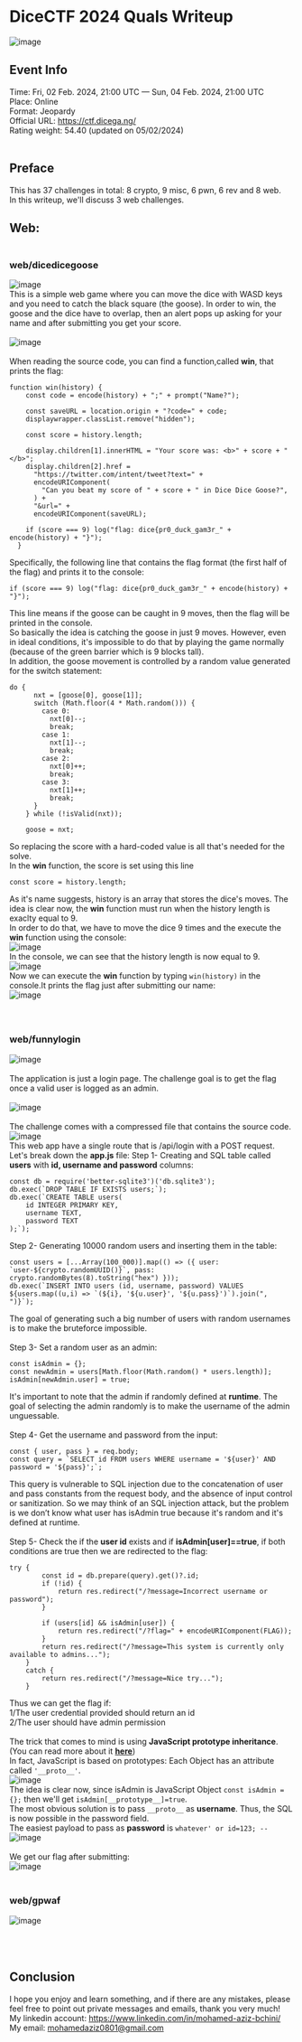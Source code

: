 # DiceCTF 2024 Quals Writeup
![image](https://github.com/mo-hamedaziz/CTF-Writeups/blob/06973f1edd4a587c902b46304436578890393e33/DiceCTF/2024-Quals/assets/dicectf-logo.png)
## Event Info
Time: Fri, 02 Feb. 2024, 21:00 UTC — Sun, 04 Feb. 2024, 21:00 UTC<br>
Place: Online<br>
Format: Jeopardy<br>
Official URL: https://ctf.dicega.ng/<br>
Rating weight: 54.40 (updated on 05/02/2024)<br>
<br>
## Preface<br>
This has 37 challenges in total: 8 crypto, 9 misc, 6 pwn, 6 rev and 8 web. <br>
In this writeup, we'll discuss 3 web challenges.<br>
## Web:
### <br>web/dicedicegoose<br>
![image](https://github.com/mo-hamedaziz/CTF-Writeups/blob/364aab1b015ff96a7f8e5229ee139e9dd43cf0b0/DiceCTF/2024-Quals/assets/dicedicegoose.png)<br>
This is a simple web game where you can move the dice with WASD keys and you need to catch the black square (the goose). In order to win, the goose and the dice have to overlap, then an alert pops up asking for your name and after submitting you get your score.<br><br>
![image](https://github.com/mo-hamedaziz/CTF-Writeups/assets/114874129/0beb3e39-0bf3-44ba-9113-3d97013ef122)<br><br>
When reading the source code, you can find a function,called **win**, that prints the flag:<br>
```
function win(history) {
    const code = encode(history) + ";" + prompt("Name?");

    const saveURL = location.origin + "?code=" + code;
    displaywrapper.classList.remove("hidden");

    const score = history.length;

    display.children[1].innerHTML = "Your score was: <b>" + score + "</b>";
    display.children[2].href =
      "https://twitter.com/intent/tweet?text=" +
      encodeURIComponent(
        "Can you beat my score of " + score + " in Dice Dice Goose?",
      ) +
      "&url=" +
      encodeURIComponent(saveURL);

    if (score === 9) log("flag: dice{pr0_duck_gam3r_" + encode(history) + "}");
  }
```
Specifically, the following line that contains the flag format (the first half of the flag) and prints it to the console:<br>
```
if (score === 9) log("flag: dice{pr0_duck_gam3r_" + encode(history) + "}");
```
This line means if the goose can be caught in 9 moves, then the flag will be printed in the console.<br>So basically the idea is catching the goose in just 9 moves. However, even in ideal conditions, it's impossible to do that by playing the game normally (because of the green barrier which is 9 blocks tall).<br>
In addition, the goose movement is controlled by a random value generated for the switch statement:<br>
```
do {
      nxt = [goose[0], goose[1]];
      switch (Math.floor(4 * Math.random())) {
        case 0:
          nxt[0]--;
          break;
        case 1:
          nxt[1]--;
          break;
        case 2:
          nxt[0]++;
          break;
        case 3:
          nxt[1]++;
          break;
      }
    } while (!isValid(nxt));

    goose = nxt;
```
So replacing the score with a hard-coded value is all that's needed for the solve.<br>
In the **win** function, the score is set using this line<br>
```
const score = history.length;
```
As it's name suggests, history is an array that stores the dice's moves. The idea is clear now, the **win** function must run when the history length is exaclty equal to 9.<br>In order to do that, we have to move the dice 9 times and the execute the **win** function using the console:<br>
![image](https://github.com/mo-hamedaziz/CTF-Writeups/assets/114874129/b495f0e5-6d21-47ab-9d54-0803e474721a)<br>
In the console, we can see that the history length is now equal to 9.<br>
![image](https://github.com/mo-hamedaziz/CTF-Writeups/assets/114874129/827a5ba9-e74d-4e1f-8a02-4620a372a2db)<br>
Now we can execute the **win** function by typing ``` win(history) ``` in the console.It prints the flag just after submitting our name:<br>
![image](https://github.com/mo-hamedaziz/CTF-Writeups/assets/114874129/0c4b27ae-c509-47b3-8350-fcc65221e917)
<br><br>
### <br>web/funnylogin<br>
![image](https://github.com/mo-hamedaziz/CTF-Writeups/blob/364aab1b015ff96a7f8e5229ee139e9dd43cf0b0/DiceCTF/2024-Quals/assets/funnylogin.png)<br><br>
The application is just a login page. The challenge goal is to get the flag once a valid user is logged as an admin.<br><br>
![image](https://github.com/mo-hamedaziz/CTF-Writeups/assets/114874129/9311e3ec-88a2-4ab6-88a6-a7685b2cdb19)<br><br>
The challenge comes with a compressed file that contains the source code.<br>
![image](https://github.com/mo-hamedaziz/CTF-Writeups/assets/114874129/7d3f60a6-f1ba-4d40-a4c8-72c02cc24795)<br>
This web app have a single route that is /api/login with a POST request. Let's break down the **app.js** file:
Step 1- Creating and SQL table called **users** with **id, username and password** columns:
```
const db = require('better-sqlite3')('db.sqlite3');
db.exec(`DROP TABLE IF EXISTS users;`);
db.exec(`CREATE TABLE users(
    id INTEGER PRIMARY KEY,
    username TEXT,
    password TEXT
);`);
```
Step 2- Generating 10000 random users and inserting them in the table:
```
const users = [...Array(100_000)].map(() => ({ user: `user-${crypto.randomUUID()}`, pass: crypto.randomBytes(8).toString("hex") }));
db.exec(`INSERT INTO users (id, username, password) VALUES ${users.map((u,i) => `(${i}, '${u.user}', '${u.pass}')`).join(", ")}`);
```
The goal of generating such a big number of users with random usernames is to make the bruteforce impossible.<br><br>
Step 3- Set a random user as an admin:
```
const isAdmin = {};
const newAdmin = users[Math.floor(Math.random() * users.length)];
isAdmin[newAdmin.user] = true;
```
It's important to note that the admin if randomly defined at **runtime**. The goal of selecting the admin randomly is to make the username of the admin unguessable.<br><br>
Step 4- Get the username and password from the input:
```
const { user, pass } = req.body;
const query = `SELECT id FROM users WHERE username = '${user}' AND password = '${pass}';`;
```
This query is vulnerable to SQL injection due to the concatenation of user and pass constants from the request body, and the absence of input control or sanitization. So we may think of an SQL injection attack, but the problem is we don’t know what user has isAdmin true because it's random and it's defined at runtime.<br><br>
Step 5- Check the if the **user id** exists and if **isAdmin[user]==true**, if both conditions are true then we are redirected to the flag:
```
try {
        const id = db.prepare(query).get()?.id;
        if (!id) {
            return res.redirect("/?message=Incorrect username or password");
        }

        if (users[id] && isAdmin[user]) {
            return res.redirect("/?flag=" + encodeURIComponent(FLAG));
        }
        return res.redirect("/?message=This system is currently only available to admins...");
    }
    catch {
        return res.redirect("/?message=Nice try...");
    }
```
Thus we can get the flag if:<br>1/The user credential provided should return an id<br>2/The user should have admin permission<br><br>
The trick that comes to mind is using **JavaScript prototype inheritance**. (You can read more about it [**here**](https://portswigger.net/web-security/prototype-pollution))<br>
In fact, JavaScript is based on prototypes: Each Object has an attribute called ```'__proto__'```.<br>
![image](https://github.com/mo-hamedaziz/CTF-Writeups/assets/114874129/a2d71137-abc2-451f-8630-75edd708f8ba)<br>
The idea is clear now, since isAdmin is JavaScript Object ```const isAdmin = {};``` then we'll get ```isAdmin[__prototype__]=true```.<br>
The most obvious solution is to pass ```__proto__``` as **username**. Thus, the SQL is now possible in the password field.<br>
The easiest payload to pass as **password** is ```whatever' or id=123; --```<br>
![image](https://github.com/mo-hamedaziz/CTF-Writeups/assets/114874129/32012ec2-e078-449c-abb2-14bb1fcda831)<br><br>
We get our flag after submitting:<br>![image](https://github.com/mo-hamedaziz/CTF-Writeups/assets/114874129/d05b9ffa-9957-4752-9f19-8f35e8c48351)
### <br>web/gpwaf<br>
![image](https://github.com/mo-hamedaziz/CTF-Writeups/blob/364aab1b015ff96a7f8e5229ee139e9dd43cf0b0/DiceCTF/2024-Quals/assets/gpwaf.png)

## <br><br> Conclusion
I hope you enjoy and learn something, and if there are any mistakes, please feel free to point out private messages and emails, thank you very much!<br>
My linkedin account: https://www.linkedin.com/in/mohamed-aziz-bchini/<br>
My email: mohamedaziz0801@gmail.com<br>
